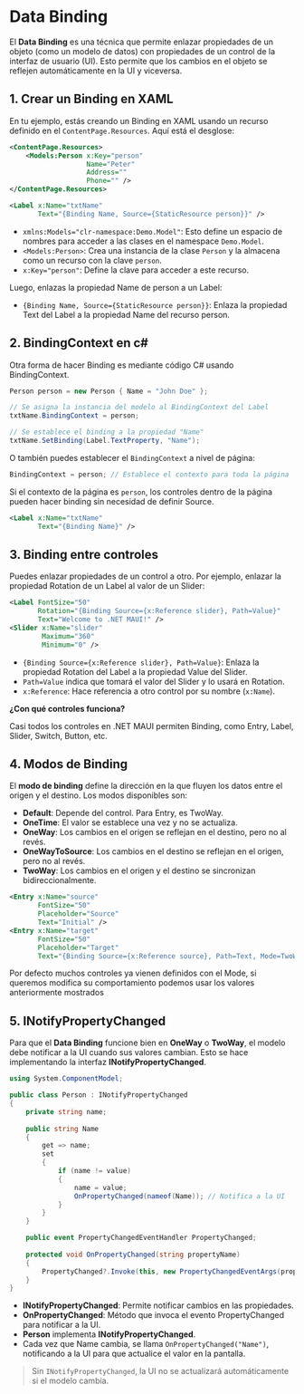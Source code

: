 # Data Binding

El **Data Binding** es una técnica que permite enlazar propiedades de un objeto (como un modelo de datos) con propiedades de un control de la interfaz de usuario (UI). Esto permite que los cambios en el objeto se reflejen automáticamente en la UI y viceversa.

## 1. Crear un Binding en XAML

En tu ejemplo, estás creando un Binding en XAML usando un recurso definido en el `ContentPage.Resources`. Aquí está el desglose:

```xml
<ContentPage.Resources>
    <Models:Person x:Key="person"
                   Name="Peter"
                   Address=""
                   Phone="" />
</ContentPage.Resources>

<Label x:Name="txtName"
       Text="{Binding Name, Source={StaticResource person}}" />
```

* `xmlns:Models="clr-namespace:Demo.Model"`: Esto define un espacio de nombres para acceder a las clases en el namespace `Demo.Model`.
* `<Models:Person>`: Crea una instancia de la clase `Person` y la almacena como un recurso con la clave `person`.
* `x:Key="person"`: Define la clave para acceder a este recurso.

Luego, enlazas la propiedad Name de person a un Label:
* `{Binding Name, Source={StaticResource person}}`: Enlaza la propiedad Text del Label a la propiedad Name del recurso person.

## 2. BindingContext en c#

Otra forma de hacer Binding es mediante código C# usando BindingContext.

```csharp
Person person = new Person { Name = "John Doe" };

// Se asigna la instancia del modelo al BindingContext del Label
txtName.BindingContext = person;

// Se establece el binding a la propiedad "Name"
txtName.SetBinding(Label.TextProperty, "Name");
```

O también puedes establecer el `BindingContext` a nivel de página:

```csharp
BindingContext = person; // Establece el contexto para toda la página
```

Si el contexto de la página es `person`, los controles dentro de la página pueden hacer binding sin necesidad de definir Source.
```xml
<Label x:Name="txtName"
       Text="{Binding Name}" />
```

## 3. Binding entre controles

Puedes enlazar propiedades de un control a otro. Por ejemplo, enlazar la propiedad Rotation de un Label al valor de un Slider:

```xml
<Label FontSize="50"
       Rotation="{Binding Source={x:Reference slider}, Path=Value}"
       Text="Welcome to .NET MAUI!" />
<Slider x:Name="slider"
        Maximum="360"
        Minimum="0" />
```

* `{Binding Source={x:Reference slider}, Path=Value}`: Enlaza la propiedad Rotation del Label a la propiedad Value del Slider.
* `Path=Value` indica que tomará el valor del Slider y lo usará en Rotation.
* `x:Reference`: Hace referencia a otro control por su nombre (`x:Name`).

**¿Con qué controles funciona?**

Casi todos los controles en .NET MAUI permiten Binding, como Entry, Label, Slider, Switch, Button, etc.

## 4. Modos de Binding

El **modo de binding** define la dirección en la que fluyen los datos entre el origen y el destino. Los modos disponibles son:

* **Default**: Depende del control. Para Entry, es TwoWay.
* **OneTime**: El valor se establece una vez y no se actualiza.
* **OneWay**: Los cambios en el origen se reflejan en el destino, pero no al revés.
* **OneWayToSource**: Los cambios en el destino se reflejan en el origen, pero no al revés.
* **TwoWay**: Los cambios en el origen y el destino se sincronizan bidireccionalmente.

```xml
<Entry x:Name="source"
       FontSize="50"
       Placeholder="Source"
       Text="Initial" />
<Entry x:Name="target"
       FontSize="50"
       Placeholder="Target"
       Text="{Binding Source={x:Reference source}, Path=Text, Mode=TwoWay}" />
```
Por defecto muchos controles ya vienen definidos con el Mode, si queremos modifica su comportamiento podemos usar los valores anteriormente mostrados

## 5. INotifyPropertyChanged

Para que el **Data Binding** funcione bien en **OneWay** o **TwoWay**, el modelo debe notificar a la UI cuando sus valores cambian. Esto se hace implementando la interfaz **INotifyPropertyChanged**.

```csharp
using System.ComponentModel;

public class Person : INotifyPropertyChanged
{
    private string name;
    
    public string Name
    {
        get => name;
        set
        {
            if (name != value)
            {
                name = value;
                OnPropertyChanged(nameof(Name)); // Notifica a la UI
            }
        }
    }

    public event PropertyChangedEventHandler PropertyChanged;
    
    protected void OnPropertyChanged(string propertyName)
    {
        PropertyChanged?.Invoke(this, new PropertyChangedEventArgs(propertyName));
    }
}
```

* **INotifyPropertyChanged**: Permite notificar cambios en las propiedades.
* **OnPropertyChanged**: Método que invoca el evento PropertyChanged para notificar a la UI.
* **Person** implementa **INotifyPropertyChanged**.
* Cada vez que Name cambia, se llama `OnPropertyChanged("Name")`, notificando a la UI para que actualice el valor en la pantalla.

> Sin `INotifyPropertyChanged`, la UI no se actualizará automáticamente si el modelo cambia.